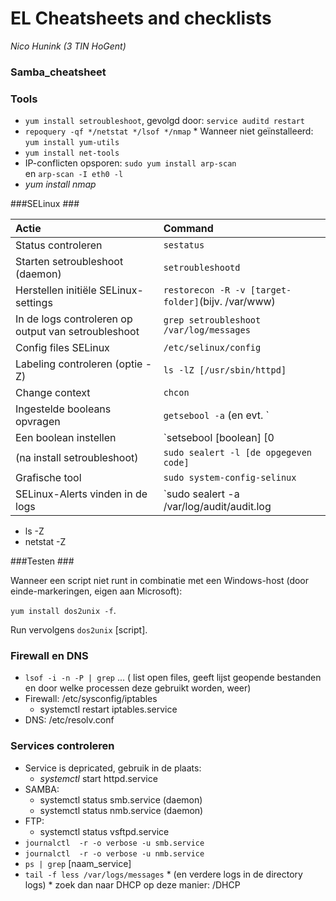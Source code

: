 EL Cheatsheets and checklists
=============================

_Nico Hunink (3 TIN HoGent)_ 

### Samba_cheatsheet

### Tools
* `yum install setroubleshoot`, gevolgd door: `service auditd restart`
* `repoquery -qf */netstat */lsof */nmap`
      * Wanneer niet geïnstalleerd: `yum install yum-utils`
* `yum install net-tools`
* IP-conflicten opsporen: `sudo yum install arp-scan`
<br> en 
    `arp-scan -I eth0 -l`
* _yum install nmap_

###SELinux ###

| Actie                                  | Command                                    |
| :---                                    | :---                                       |
| Status controleren                | `sestatus` |
| Starten setroubleshoot (daemon)| `setroubleshootd` |
| Herstellen initiële SELinux-settings| `restorecon -R -v [target-folder]`(bijv. /var/www) |
| In de logs controleren op output van setroubleshoot | `grep setroubleshoot /var/log/messages` |
| Config files SELinux | `/etc/selinux/config `                         |
| Labeling controleren (optie -Z) | `ls -lZ [/usr/sbin/httpd]`                       |
| Change context | `chcon` |
| Ingestelde booleans opvragen | `getsebool -a` (en evt. `| grep samba/smbd/nmbd`) |
| Een boolean instellen| `setsebool [boolean] [0|1]` (-P toevoegen om permanent te maken) |
| (na install setroubleshoot) | `sudo sealert -l [de opgegeven code]` |
| Grafische tool| `sudo system-config-selinux` |
| SELinux-Alerts vinden in de logs | `sudo sealert -a /var/log/audit/audit.log | less` |

* ls -Z
* netstat -Z

###Testen ###

Wanneer een script niet runt in combinatie met een Windows-host (door einde-markeringen, eigen aan Microsoft):

`yum install dos2unix -f`.

Run vervolgens `dos2unix` [script].

### Firewall en DNS ###
* `lsof -i -n -P | grep` ... ( list open files, geeft lijst geopende bestanden en door welke processen deze gebruikt worden, weer)
* Firewall: /etc/sysconfig/iptables
    * systemctl restart iptables.service
* DNS: /etc/resolv.conf

### Services controleren ###

* Service is depricated, gebruik in de plaats:
    * _systemctl_ start httpd.service
* SAMBA: 
    * systemctl status smb.service (daemon)
    * systemctl status nmb.service (daemon)
* FTP: 
    * systemctl status vsftpd.service
*  `journalctl  -r -o verbose -u smb.service`
*  `journalctl  -r -o verbose -u nmb.service`
* `ps | grep` [naam_service]
* `tail -f less /var/logs/messages`
      * (en verdere logs in de directory logs)
      * zoek dan naar DHCP op deze manier: /DHCP
